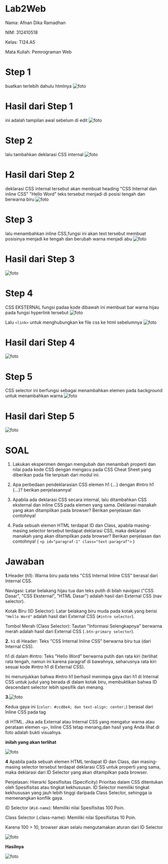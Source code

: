 # Lab2Web

Nama: Afnan Dika Ramadhan

NIM: 312410518

Kelas: TI24.A5

Mata Kuliah: Pemrograman Web

# Step 1

buatkan terlebih dahulu htmlnya
![foto](https://github.com/nanafnan09/Pratikum-Pict/blob/d2b7a5551f9a31c877da66f3285facb66d1bfabb/code1.png)

# Hasil dari Step 1

ini adalah tampilan awal sebelum di edit
![foto](https://github.com/nanafnan09/Pratikum-Pict/blob/d2b7a5551f9a31c877da66f3285facb66d1bfabb/1.png)

# Step 2

lalu tambahkan deklarasi CSS internal
![foto](https://github.com/nanafnan09/Pratikum-Pict/blob/d2b7a5551f9a31c877da66f3285facb66d1bfabb/after%20code%201.png)

# Hasil dari Step 2

deklarasi CSS internal tersebut akan membuat heading "CSS Internal dan inline CSS" "Hello Word" teks tersebut menjadi di posisi tengah dan berwarna biru
![foto](https://github.com/nanafnan09/Pratikum-Pict/blob/d2b7a5551f9a31c877da66f3285facb66d1bfabb/after%201.png)

# Step 3

lalu menambahkan inline CSS,fungsi ini akan text tersebut membuat posisinya menjadi ke tengah dan berubah warna menjadi abu
![foto](https://github.com/nanafnan09/Pratikum-Pict/blob/d2b7a5551f9a31c877da66f3285facb66d1bfabb/2.png)

# Hasil dari Step 3

![foto](https://github.com/nanafnan09/Pratikum-Pict/blob/d2b7a5551f9a31c877da66f3285facb66d1bfabb/after%202.png)

# Step 4

CSS EKSTERNAL fungsi padaa kode dibawah ini membuat bar warna hijau pada fungsi hyperlink tersebut
![foto](https://github.com/nanafnan09/Pratikum-Pict/blob/d2b7a5551f9a31c877da66f3285facb66d1bfabb/css.png)

Lalu ``<link>`` untuk menghubungkan ke file css ke html sebelumnya
![foto](https://github.com/nanafnan09/Pratikum-Pict/blob/d2b7a5551f9a31c877da66f3285facb66d1bfabb/after%20code%203.png)

# Hasil dari Step 4

![foto](https://github.com/nanafnan09/Pratikum-Pict/blob/d2b7a5551f9a31c877da66f3285facb66d1bfabb/after%203.png)

# Step 5

CSS selector ini berfungsi sebagai menambahkan elemen pada background untuk menambahkan warna 
![foto](https://github.com/nanafnan09/Pratikum-Pict/blob/d2b7a5551f9a31c877da66f3285facb66d1bfabb/css%201.png)

# Hasil dari Step 5

![foto](https://github.com/nanafnan09/Pratikum-Pict/blob/d2b7a5551f9a31c877da66f3285facb66d1bfabb/after%204.png)



# SOAL

1. Lakukan eksperimen dengan mengubah dan menambah properti dan nilai pada kode CSS
dengan mengacu pada CSS Cheat Sheet yang diberikan pada file terpisah dari modul ini.

2. Apa perbedaan pendeklarasian CSS elemen h1 {...} dengan #intro h1 {...}? berikan
penjelasannya!

3. Apabila ada deklarasi CSS secara internal, lalu ditambahkan CSS eksternal dan inline CSS pada
elemen yang sama. Deklarasi manakah yang akan ditampilkan pada browser? Berikan
penjelasan dan contohnya!

4. Pada sebuah elemen HTML terdapat ID dan Class, apabila masing-masing selector tersebut
terdapat deklarasi CSS, maka deklarasi manakah yang akan ditampilkan pada browser?
Berikan penjelasan dan contohnya! ( ``<p id="paragraf-1" class="text-paragraf">`` )

# Jawaban

**1**.Header (h1): Warna biru pada teks "CSS Internal Inline CSS" berasal dari Internal CSS.

Navigasi: Latar belakang hijau tua dan teks putih di bilah navigasi ("CSS Dasar", "CSS Eksternal", "HTML Dasar") adalah hasil dari External CSS (nav selector).

Kotak Biru (ID Selector): Latar belakang biru muda pada kotak yang berisi ``"Hello Word"`` adalah hasil dari External CSS (``#intro selector``).

Tombol Merah (Class Selector): Tautan "Informasi Selengkapnya" berwarna merah adalah hasil dari External CSS (``.btn-primary selector``).

**2.** ``h1`` di Header: Teks "CSS Internal Inline CSS" berwarna biru tua (dari Internal CSS).

h1 di dalam #intro: Teks "Hello Word" berwarna putih dan rata kiri (terlihat rata tengah, namun ini karena paragraf di bawahnya, seharusnya rata kiri sesuai kode #intro h1 di External CSS).

Ini menunjukkan bahwa #intro h1 berhasil menimpa gaya dari h1 di Internal CSS untuk judul yang berada di dalam kotak biru, membuktikan bahwa ID descendant selector lebih spesifik dan menang.

**3.**![foto](https://github.com/nanafnan09/Pratikum-Pict/blob/80ab50b7b012b00fa97f1e180cccfc2c25d3c554/Cuplikan%20layar%202025-10-01%20212647.png)

Kedua gaya ini (``color: #ccd8e4; dan text-align: center;``) berasal dari Inline CSS pada tag <p> di HTML. Jika ada External atau Internal CSS yang mengatur warna atau perataan elemen ``<p>``, Inline CSS tetap menang,dan hasil yang Anda lihat di foto adalah bukti visualnya.

**inilah yang akan terlihat**

![foto](https://github.com/nanafnan09/Pratikum-Pict/blob/80ab50b7b012b00fa97f1e180cccfc2c25d3c554/Cuplikan%20layar%202025-10-01%20212921.png)

**4** Apabila pada sebuah elemen HTML terdapat ID dan Class, dan masing-masing selector tersebut terdapat deklarasi CSS untuk properti yang sama, maka deklarasi dari ID Selector yang akan ditampilkan pada browser.

Penjelasan: Hierarki Spesifisitas (Specificity)
Prioritas dalam CSS ditentukan oleh Spesifisitas atau tingkat kekhususan. ID Selector memiliki tingkat kekhususan yang jauh lebih tinggi daripada Class Selector, sehingga ia memenangkan konflik gaya.

ID Selector (``#id-name``): Memiliki nilai Spesifisitas 100 Poin.

Class Selector (.class-name): Memiliki nilai Spesifisitas 10 Poin.

Karena 100 > 10, browser akan selalu mengutamakan aturan dari ID Selector

![foto](https://github.com/nanafnan09/Pratikum-Pict/blob/80ab50b7b012b00fa97f1e180cccfc2c25d3c554/jawaban%20code%20no%204.png)

**Hasilnya**

![foto](https://github.com/nanafnan09/Pratikum-Pict/blob/80ab50b7b012b00fa97f1e180cccfc2c25d3c554/jawaban%20%20hasil%20no%204.png)





